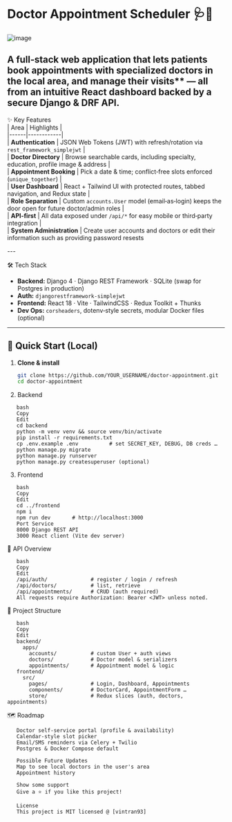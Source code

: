# Doctor Appointment Scheduler 🩺📅 </br>
 
![image](https://github.com/user-attachments/assets/343a81f8-eba8-4e72-9f0b-6132c90320ab)

A full‑stack web application that lets patients book appointments with specialized doctors in the local area, and manage their visits** — all from an intuitive React dashboard backed by a secure Django & DRF API. </br>
---

✨ Key Features </br>
| Area | Highlights | </br>
|------|------------| </br>
| **Authentication** | JSON Web Tokens (JWT) with refresh/rotation via `rest_framework_simplejwt` | </br>
| **Doctor Directory** | Browse searchable cards, including specialty, education, profile image & address | </br>
| **Appointment Booking** | Pick a date & time; conflict‑free slots enforced (`unique_together`) | </br>
| **User Dashboard** | React + Tailwind UI with protected routes, tabbed navigation, and Redux state | </br>
| **Role Separation** | Custom `accounts.User` model (email‑as‑login) keeps the door open for future doctor/admin roles | </br>
| **API‑first** | All data exposed under `/api/*` for easy mobile or third‑party integration | </br>
| **System Administration** | Create user accounts and doctors or edit their information such as providing password resests

--- </br>

🛠 Tech Stack </br>
- **Backend:** Django 4 · Django REST Framework · SQLite (swap for Postgres in production)   </br>
- **Auth:** `djangorestframework‑simplejwt` </br>
- **Frontend:** React 18 · Vite · TailwindCSS · Redux Toolkit + Thunks </br>
- **Dev Ops:** `corsheaders`, dotenv‑style secrets, modular Docker files (optional) </br>

---

## 🚀 Quick Start (Local) 

1. **Clone & install**
   ```bash
   git clone https://github.com/YOUR_USERNAME/doctor‑appointment.git 
   cd doctor‑appointment 

2. Backend </br>
```
   bash 
   Copy 
   Edit 
   cd backend 
   python -m venv venv && source venv/bin/activate 
   pip install -r requirements.txt 
   cp .env.example .env          # set SECRET_KEY, DEBUG, DB creds … 
   python manage.py migrate 
   python manage.py runserver 
   python manage.py createsuperuser (optional) 
```

3. Frontend </br>
```
   bash 
   Copy 
   Edit  
   cd ../frontend 
   npm i 
   npm run dev       # http://localhost:3000 
   Port	Service 
   8000	Django REST API
   3000	React client (Vite dev server)
``` 
🔌 API Overview </br>
```
   bash
   Copy
   Edit 
   /api/auth/              # register / login / refresh 
   /api/doctors/           # list, retrieve 
   /api/appointments/      # CRUD (auth required) 
   All requests require Authorization: Bearer <JWT> unless noted.
```

📁 Project Structure </br>
```
   bash 
   Copy 
   Edit 
   backend/ 
     apps/ 
       accounts/           # custom User + auth views 
       doctors/            # Doctor model & serializers 
       appointments/       # Appointment model & logic 
   frontend/ 
     src/ 
       pages/              # Login, Dashboard, Appointments 
       components/         # DoctorCard, AppointmentForm … 
       store/              # Redux slices (auth, doctors, appointments)
```

🗺️ Roadmap <br/>
```
   Doctor self‑service portal (profile & availability) 
   Calendar‑style slot picker 
   Email/SMS reminders via Celery + Twilio  
   Postgres & Docker Compose default  

   Possible Future Updates 
   Map to see local doctors in the user's area 
   Appointment history  
   
   Show some support   
   Give a ⭐️ if you like this project! 
   
   License 
   This project is MIT licensed @ [vintran93]


